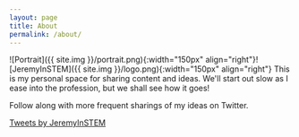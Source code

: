 ```yaml
---
layout: page
title: About
permalink: /about/
---
```

![Portrait]({{ site.img }}/portrait.png){:width="150px" align="right"}![JeremyInSTEM]({{ site.img }}/logo.png){:width="150px" align="right"} This is my personal space for sharing content and ideas. We'll start out slow as I ease into the profession, but we shall see how it goes!

Follow along with more frequent sharings of my ideas on Twitter.

<a class="twitter-timeline" data-dnt="true" href="https://twitter.com/JeremyInSTEM?ref_src=twsrc%5Etfw">Tweets by JeremyInSTEM</a> <script async src="https://platform.twitter.com/widgets.js" charset="utf-8"></script>